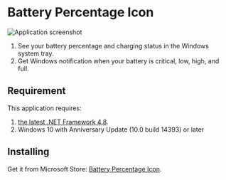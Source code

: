 # Battery Percentage Icon
![Application screenshot](https://raw.githubusercontent.com/soleon/percentage/master/percentage.png)

1. See your battery percentage and charging status in the Windows system tray.
2. Get Windows notification when your battery is critical, low, high, and full.

## Requirement
This application requires:
1. [the latest .NET Framework 4.8](https://dotnet.microsoft.com/download/dotnet-framework/net48).
2. Windows 10 with Anniversary Update (10.0 build 14393) or later

## Installing
Get it from Microsoft Store: [Battery Percentage Icon](https://www.microsoft.com/store/productId/9PCKT2B7DZMW).